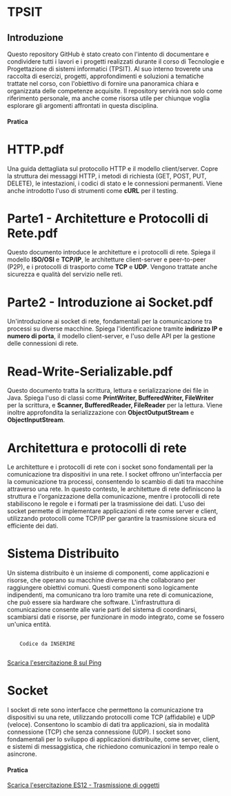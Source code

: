 # TPSIT
<!DOCTYPE html>
<html lang="en">
<head>
    <meta charset="UTF-8">
    <h2>Introduzione</h2>
    <meta name="viewport" content="width=device-width, initial-scale=1.0">
    <p>Questo repository GitHub è stato creato con l'intento di documentare e condividere tutti i lavori e i progetti realizzati durante il corso di Tecnologie e Progettazione di sistemi informatici (TPSIT). Al suo interno troverete una raccolta di esercizi, progetti, approfondimenti e soluzioni a tematiche trattate nel corso, con l'obiettivo di fornire una panoramica chiara e organizzata delle competenze acquisite. Il repository servirà non solo come riferimento personale, ma anche come risorsa utile per chiunque voglia esplorare gli argomenti affrontati in questa disciplina.</p>
</head>
<body>
    
 <h4>Pratica</h4>

 <h1>HTTP.pdf</h1>
    <p>Una guida dettagliata sul protocollo HTTP e il modello client/server. 
       Copre la struttura dei messaggi HTTP, i metodi di richiesta (GET, POST, PUT, DELETE), 
       le intestazioni, i codici di stato e le connessioni permanenti. 
       Viene anche introdotto l'uso di strumenti come <strong>cURL</strong> per il testing.</p>

  <h1>Parte1 - Architetture e Protocolli di Rete.pdf</h1>
    <p>Questo documento introduce le architetture e i protocolli di rete. 
       Spiega il modello <strong>ISO/OSI</strong> e <strong>TCP/IP</strong>, le architetture client-server e peer-to-peer (P2P), 
       e i protocolli di trasporto come <strong>TCP</strong> e <strong>UDP</strong>. 
       Vengono trattate anche sicurezza e qualità del servizio nelle reti.</p>

  <h1>Parte2 - Introduzione ai Socket.pdf</h1>
    <p>Un'introduzione ai socket di rete, fondamentali per la comunicazione tra processi su diverse macchine. 
       Spiega l'identificazione tramite <strong>indirizzo IP e numero di porta</strong>, il modello client-server, 
       e l'uso delle API per la gestione delle connessioni di rete.</p>

  <h1>Read-Write-Serializable.pdf</h1>
    <p>Questo documento tratta la scrittura, lettura e serializzazione dei file in Java. 
       Spiega l'uso di classi come <strong>PrintWriter, BufferedWriter, FileWriter</strong> per la scrittura, 
       e <strong>Scanner, BufferedReader, FileReader</strong> per la lettura. 
       Viene inoltre approfondita la serializzazione con <strong>ObjectOutputStream</strong> e <strong>ObjectInputStream</strong>.</p>

 <h1>Architettura e protocolli di rete</h1>
 <p>Le architetture e i protocolli di rete con i socket sono fondamentali per la comunicazione tra dispositivi in una rete. I socket offrono un'interfaccia per la comunicazione tra processi, consentendo lo scambio di dati tra macchine attraverso una rete. In questo contesto, le architetture di rete definiscono la struttura e l'organizzazione della comunicazione, mentre i protocolli di rete stabiliscono le regole e i formati per la trasmissione dei dati. L'uso dei socket permette di implementare applicazioni di rete come server e client, utilizzando protocolli come TCP/IP per garantire la trasmissione sicura ed efficiente dei dati.</p>

  <h1>Sistema Distribuito</h1>
    <p>Un sistema distribuito è un insieme di componenti, come applicazioni e risorse, che operano su macchine diverse ma che collaborano per raggiungere obiettivi comuni. Questi componenti sono logicamente indipendenti, ma comunicano tra loro tramite una rete di comunicazione, che può essere sia hardware che software. L'infrastruttura di comunicazione consente alle varie parti del sistema di coordinarsi, scambiarsi dati e risorse, per funzionare in modo integrato, come se fossero un'unica entità. </p>

<pre>
  <code>
    Codice da INSERIRE
  </code>
</pre>


<a href="https://github.com/c7898/TIPISIT/raw/refs/heads/main/Esercitazione/Es08Barnaba.zip">
Scarica l'esercitazione 8 sul Ping
</a>

<h1>Socket</h1>
<p>I socket di rete sono interfacce che permettono la comunicazione tra dispositivi su una rete, utilizzando protocolli come TCP (affidabile) e UDP (veloce). Consentono lo scambio di dati tra applicazioni, sia in modalità connessione (TCP) che senza connessione (UDP). I socket sono fondamentali per lo sviluppo di applicazioni distribuite, come server, client, e sistemi di messaggistica, che richiedono comunicazioni in tempo reale o asincrone.</p>
<h4>Pratica</h4>


<a href="https://github.com/c7898/TIPISIT/raw/refs/heads/main/Esercitazione/Esercitazione/ES12_Ramundo_Andrea.zip">
Scarica l'esercitazione ES12 - Trasmissione di oggetti
</a>
</body>

</html>
